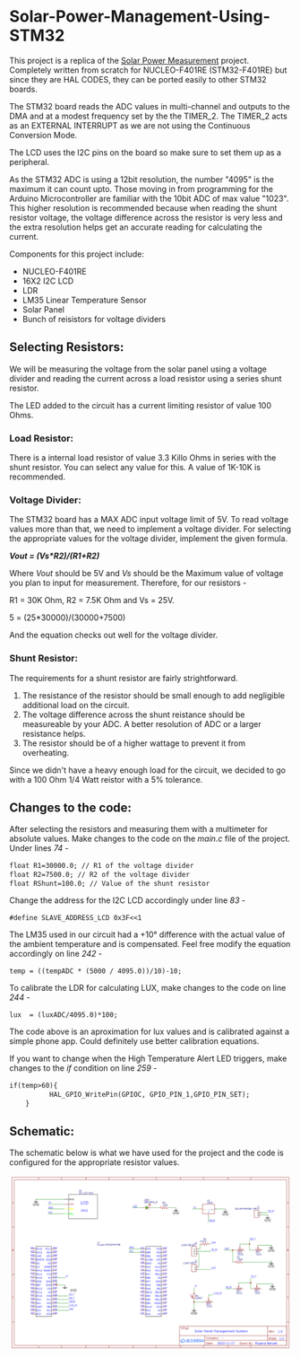 # **Solar-Power-Management-Using-STM32**

This project is a replica of the [Solar Power Measurement](https://nevonprojects.com/solar-power-measurement-system-using-arm-cortex/) project.
Completely written from scratch for NUCLEO-F401RE (STM32-F401RE) but since they are HAL CODES, they can be ported easily to other STM32 boards.

The STM32 board reads the ADC values in multi-channel and outputs to the DMA and at a modest frequency set by the the TIMER_2. The TIMER_2 acts as an EXTERNAL INTERRUPT as we are not using the Continuous Conversion Mode.

The LCD uses the I2C pins on the board so make sure to set them up as a peripheral. 

As the STM32 ADC is using a 12bit resolution, the number "4095" is the maximum it can count upto. Those moving in from programming for the Arduino Microcontroller are familiar with the 10bit ADC of max value "1023". This higher resolution is recommended because when reading the shunt resistor voltage, the voltage difference across the resistor is very less and the extra resolution helps get an accurate reading for calculating the current. 

Components for this project include:
* NUCLEO-F401RE
* 16X2 I2C LCD
* LDR
* LM35 Linear Temperature Sensor
* Solar Panel
* Bunch of reisistors for voltage dividers

## **Selecting Resistors:**
We will be measuring the voltage from the solar panel using a voltage divider and reading the current across a load resistor using a series shunt resistor.

The LED added to the circuit has a current limiting resistor of value 100 Ohms.

### **Load Resistor:**
There is a internal load resistor of value 3.3 Killo Ohms in series with the shunt resistor. You can select any value for this. A value of 1K-10K is recommended.

### **Voltage Divider:**
The STM32 board has a MAX ADC input voltage limit of 5V. To read voltage values more than that, we need to implement a voltage divider. For selecting the appropriate values for the voltage divider, implement the given formula.

**_Vout = (Vs*R2)/(R1+R2)_**

Where _Vout_ should be 5V and _Vs_ should be the Maximum value of voltage you plan to input for measurement.
Therefore, for our resistors -

R1 = 30K Ohm, R2 = 7.5K Ohm and Vs = 25V.

5 = (25*30000)/(30000+7500)

And the equation checks out well for the voltage divider.

### **Shunt Resistor:**

The requirements for a shunt resistor are fairly strightforward.
1. The resistance of the resistor should be small enough to add negligible additional load  on the circuit.
1. The voltage difference across the shunt reistance should be measureable by your ADC. A better resolution of ADC or a larger resistance helps.
1. The resistor should be of a higher wattage to prevent it from overheating.

Since we didn't have a heavy enough load for the circuit, we decided to go with a 100 Ohm 1/4 Watt reistor with a 5% tolerance.

## **Changes to the code:**

After selecting the resistors and measuring them with a multimeter for absolute values. Make changes to the code on the _main.c_ file of the project. Under lines _74_ -

```
float R1=30000.0; // R1 of the voltage divider
float R2=7500.0; // R2 of the voltage divider
float RShunt=100.0; // Value of the shunt resistor
```
Change the address for the I2C LCD accordingly under line _83_ -
```
#define SLAVE_ADDRESS_LCD 0x3F<<1
```

The LM35 used in our circuit had a +10° difference with the actual value of the ambient temperature and is compensated. Feel free modify the equation accordingly on line _242_ -
```
temp = ((tempADC * (5000 / 4095.0))/10)-10;
```
To calibrate the LDR for calculating LUX, make changes to the code on line _244_ -
```
lux  = (luxADC/4095.0)*100;
```
The code above is an aproximation for lux values and is calibrated against a simple phone app. Could definitely use better calibration equations.

If you want to change when the High Temperature Alert LED triggers, make changes to the _if_ condition on line _259_ -
```
if(temp>60){
		  HAL_GPIO_WritePin(GPIOC, GPIO_PIN_1,GPIO_PIN_SET);
	}
```

## Schematic:
The schematic below is what we have used for the project and the code is configured for the appropriate resistor values.

![schematic](https://github.com/rupava/Solar-Power-Management-Using-STM32/blob/main/Schematic_SPMS_2_2022-11-20.png)
